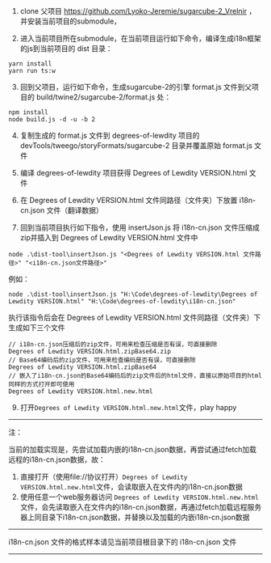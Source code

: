 

1. clone 父项目 https://github.com/Lyoko-Jeremie/sugarcube-2_Vrelnir ， 并安装当前项目的submodule，

2. 进入当前项目所在submodule，在当前项目运行如下命令，编译生成i18n框架的js到当前项目的 dist 目录：

```shell
yarn install
yarn run ts:w
```

3. 回到父项目，运行如下命令，生成sugarcube-2的引擎 format.js 文件到父项目的 build/twine2/sugarcube-2/format.js 处：

```shell
npm install
node build.js -d -u -b 2
```

4. 复制生成的 format.js 文件到 degrees-of-lewdity 项目的 devTools/tweego/storyFormats/sugarcube-2 目录并覆盖原始 format.js 文件

5. 编译 degrees-of-lewdity 项目获得 Degrees of Lewdity VERSION.html 文件

6. 在 Degrees of Lewdity VERSION.html 文件同路径（文件夹）下放置 i18n-cn.json 文件（翻译数据）
7. 回到当前项目执行如下指令，使用 insertJson.js 将 i18n-cn.json 文件压缩成zip并插入到 Degrees of Lewdity VERSION.html 文件中

```shell
node .\dist-tool\insertJson.js "<Degrees of Lewdity VERSION.html 文件路径>" "<i18n-cn.json文件路径>"
```
例如：
```shell
node .\dist-tool\insertJson.js "H:\Code\degrees-of-lewdity\Degrees of Lewdity VERSION.html" "H:\Code\degrees-of-lewdity\i18n-cn.json"
```
执行该指令后会在 Degrees of Lewdity VERSION.html 文件同路径（文件夹）下生成如下三个文件
```
// i18n-cn.json压缩后的zip文件，可用来检查压缩是否有误，可直接删除
Degrees of Lewdity VERSION.html.zipBase64.zip
// Base64编码后的zip文件，可用来检查编码是否有误，可直接删除
Degrees of Lewdity VERSION.html.zipBase64
// 嵌入了i18n-cn.json的Base64编码后的zip文件后的html文件，直接以原始项目的html同样的方式打开即可使用
Degrees of Lewdity VERSION.html.new.html
```
9. 打开`Degrees of Lewdity VERSION.html.new.html`文件，play happy

---

注：

当前的加载实现是，先尝试加载内嵌的i18n-cn.json数据，再尝试通过fetch加载远程的i18n-cn.json数据，故：

1. 直接打开（使用file://协议打开）`Degrees of Lewdity VERSION.html.new.html`文件，会读取嵌入在文件内的i18n-cn.json数据
2. 使用任意一个web服务器访问 `Degrees of Lewdity VERSION.html.new.html` 文件，会先读取嵌入在文件内的i18n-cn.json数据，再通过fetch加载远程服务器上同目录下i18n-cn.json数据，并替换以及加载的内嵌i18n-cn.json数据


---

i18n-cn.json 文件的格式样本请见当前项目根目录下的 i18n-cn.json 文件

---



